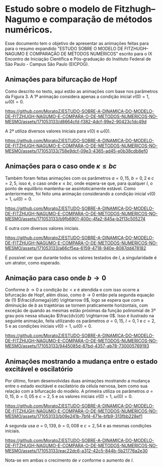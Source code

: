 # Estudo sobre o modelo de Fitzhugh–Nagumo e comparação de métodos numéricos.

Esse documento tem o objetivo de apresentar as animações feitas para para o resumo expandido "ESTUDO SOBRE O MODELO DE FITZHUGH–NAGUMO E COMPARAÇÃO DE MÉTODOS NUMÉRICOS" escrito para o  IX Encontro de Iniciação Científica e Pós-graduação do Instituto Federal de São Paulo - Campus São Paulo (EICPOG).

## Animações para bifurcação de Hopf

Como descrito no texto, aqui estão as animações com base nos parâmetros da Figura 3. A 1ª animação considera apenas a condição inicial $v(0)=1$, $\omega(0)=0$.

https://github.com/MoratoZ/ESTUDO-SOBRE-A-DINAMICA-DO-MODELO-DE-FITZHUGH-NAGUMO-E-COMPARA-O-DE-METODOS-NUMERICOS-NO-MESMO/assets/171053133/d8664cfd-f382-4dcf-99e2-90423c1dc49d

A 2ª utiliza diversos valores iniciais para $v(0)$ e $\omega(0)$.

https://github.com/MoratoZ/ESTUDO-SOBRE-A-DINAMICA-DO-MODELO-DE-FITZHUGH-NAGUMO-E-COMPARA-O-DE-METODOS-NUMERICOS-NO-MESMO/assets/171053133/758e9dcf-09e3-4365-ad45-e0b38cdb8ef0

## Animações para o caso onde $\kappa \leq bc$

Também foram feitas animações com os parâmetros $a=0,15$, $b=0,2$ e $c=2,5$, isso é, o caso onde $\kappa \leq bc$, onde espera-se que, para qualquer $I$, o ponto de equilíbrio mantenha-se assintoticamente estável. Como anteriormente, foi feito uma animação considerando a condição inicial $v(0)=1$, $\omega(0)=0$.

https://github.com/MoratoZ/ESTUDO-SOBRE-A-DINAMICA-DO-MODELO-DE-FITZHUGH-NAGUMO-E-COMPARA-O-DE-METODOS-NUMERICOS-NO-MESMO/assets/171053133/b9fb6901-400c-4fa2-845a-b2f13c505274

E outra com diversos valores iniciais.

https://github.com/MoratoZ/ESTUDO-SOBRE-A-DINAMICA-DO-MODELO-DE-FITZHUGH-NAGUMO-E-COMPARA-O-DE-METODOS-NUMERICOS-NO-MESMO/assets/171053133/a66cf5ea-6159-4718-940e-8087dd478182

É possível ver que durante todos os valores testados de $I$, a singularidade é um atrator, como esperado.

## Animação para caso onde $b \rightarrow 0$

Conforme $b \rightarrow 0$ a condição $bc < \kappa$ é atendida e com isso ocorre a bifurcação de Hopf, além disso, como $b \rightarrow 0$ então pela segunda equação de (1) $\frac{d\omega}{dt} \rightarrow 0$, logo se espera que com a diminuição de $b$ as trajetórias se tornem praticamente horizontais, com exceção de quando as mesmas estão próximas da função polinomial de 3º grau pois nessa situação $\frac{dv}{dt} \rightarrow 0$. Isso é ilustrado na seguinte animação, feita utilizando os parâmetros $a=0,15$, $I=0,1$ e $c=2,5$ e as condições iniciais $v(0)=1$, $\omega(0)=0$.

https://github.com/MoratoZ/ESTUDO-SOBRE-A-DINAMICA-DO-MODELO-DE-FITZHUGH-NAGUMO-E-COMPARA-O-DE-METODOS-NUMERICOS-NO-MESMO/assets/171053133/9445085d-87bd-4357-ab78-730005769193

## Animações mostrando a mudança entre o estado excitável e oscilatório

Por último, foram desenvolvidas duas animações mostrando a mudança entre o estado excitável e oscilatório da célula nervosa, bem como sua relação com a bifurcação do modelo. A primeira utiliza os parâmetros $a=0,15$, $b=0,05$ e $c=2,5$ e os valores iniciais $v(0)=1$, $\omega(0)=0$.

https://github.com/MoratoZ/ESTUDO-SOBRE-A-DINAMICA-DO-MODELO-DE-FITZHUGH-NAGUMO-E-COMPARA-O-DE-METODOS-NUMERICOS-NO-MESMO/assets/171053133/b09e241b-7bf4-471e-bfb9-313fbb228ef1

A segunda usa $a=0,139$, $b=0,008$ e $c=2,54$ e as mesmas condições iniciais.

https://github.com/MoratoZ/ESTUDO-SOBRE-A-DINAMICA-DO-MODELO-DE-FITZHUGH-NAGUMO-E-COMPARA-O-DE-METODOS-NUMERICOS-NO-MESMO/assets/171053133/eac22dc6-a312-42c5-844b-5b21776a2e30

Nota-se em ambas o crecimento de $v$ conforme o aumento de $I$.
